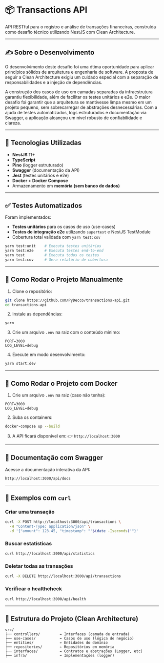 # 📦 Transactions API

API RESTful para o registro e análise de transações financeiras, construída como desafio técnico utilizando NestJS com Clean Architecture.

---

## ✍️ Sobre o Desenvolvimento

O desenvolvimento deste desafio foi uma ótima oportunidade para aplicar princípios sólidos de arquitetura e engenharia de software. A proposta de seguir a Clean Architecture exigiu um cuidado especial com a separação de responsabilidades e a injeção de dependências.

A construção dos casos de uso em camadas separadas da infraestrutura garantiu flexibilidade, além de facilitar os testes unitários e e2e. O maior desafio foi garantir que a arquitetura se mantivesse limpa mesmo em um projeto pequeno, sem sobrecarregar de abstrações desnecessárias. Com a ajuda de testes automatizados, logs estruturados e documentação via Swagger, a aplicação alcançou um nível robusto de confiabilidade e clareza.

---

## 🚀 Tecnologias Utilizadas

* **NestJS** 11+
* **TypeScript**
* **Pino** (logger estruturado)
* **Swagger** (documentação da API)
* **Jest** (testes unitários e e2e)
* **Docker + Docker Compose**
* Armazenamento em **memória (sem banco de dados)**

---

## ✅ Testes Automatizados

Foram implementados:

* **Testes unitários** para os casos de uso (use-cases)
* **Testes de integração e2e** utilizando `supertest` e NestJS TestModule
* Cobertura total validada com `yarn test:cov`

```bash
yarn test:unit    # Executa testes unitários
yarn test:e2e     # Executa testes end-to-end
yarn test         # Executa todos os testes
yarn test:cov     # Gera relatório de cobertura
```

---

## 📂 Como Rodar o Projeto Manualmente

1. Clone o repositório:

```bash
git clone https://github.com/PyDecco/transactions-api.git
cd transactions-api
```

2. Instale as dependências:

```bash
yarn
```

3. Crie um arquivo `.env` na raiz com o conteúdo mínimo:

```env
PORT=3000
LOG_LEVEL=debug
```

4. Execute em modo desenvolvimento:

```bash
yarn start:dev
```

---

## 🐳 Como Rodar o Projeto com Docker

1. Crie um arquivo `.env` na raiz (caso não tenha):

```env
PORT=3000
LOG_LEVEL=debug
```

2. Suba os containers:

```bash
docker-compose up --build
```

3. A API ficará disponível em:
   👉 `http://localhost:3000`

---

## 📘 Documentação com Swagger

Acesse a documentação interativa da API:

```
http://localhost:3000/api/docs
```

---

## 🥪 Exemplos com `curl`

### Criar uma transação

```bash
curl -X POST http://localhost:3000/api/transactions \
  -H "Content-Type: application/json" \
  -d '{"amount": 123.45, "timestamp": "'$(date -Iseconds)'"}'
```

### Buscar estatísticas

```bash
curl http://localhost:3000/api/statistics
```

### Deletar todas as transações

```bash
curl -X DELETE http://localhost:3000/api/transactions
```

### Verificar o healthcheck

```bash
curl http://localhost:3000/api/health
```

---

## 🧾 Estrutura do Projeto (Clean Architecture)

```text
src/
├── controllers/         ← Interfaces (camada de entrada)
├── use-cases/           ← Casos de uso (lógica de negócio)
├── entities/            ← Entidades do domínio
├── repositories/        ← Repositórios em memória
├── interfaces/          ← Contratos e abstrações (Logger, etc)
├── infra/               ← Implementações (logger)
```
